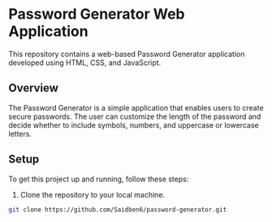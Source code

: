 # Password Generator Web Application

This repository contains a web-based Password Generator application developed using HTML, CSS, and JavaScript.

## Overview

The Password Generator is a simple application that enables users to create secure passwords. The user can customize the length of the password and decide whether to include symbols, numbers, and uppercase or lowercase letters.

## Setup

To get this project up and running, follow these steps:

1. Clone the repository to your local machine.

```bash
git clone https://github.com/Saidben6/password-generator.git

